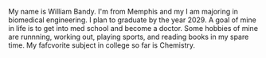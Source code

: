 My name is William Bandy.
I'm from Memphis and my I am majoring in biomedical engineering.
I plan to graduate by the year 2029.
A goal of mine in life is to get into med school and become a doctor.
Some hobbies of mine are runnning, working out, playing sports, and reading books in my spare time. 
My fafcvorite subject in college so far is Chemistry.
